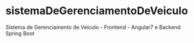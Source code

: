 # sistemaDeGerenciamentoDeVeiculo
Sistema de Gerenciamento de Veículo - Frontend - Angular7 e Backend Spring Boot
